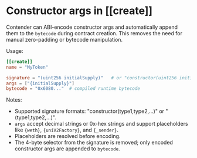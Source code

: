 # Constructor args in [[create]]

Contender can ABI-encode constructor args and automatically append them to the `bytecode` during contract creation. This removes the need for manual zero-padding or bytecode manipulation.

Usage:

```toml
[[create]]
name = "MyToken"

signature = "(uint256 initialSupply)"   # or "constructor(uint256 initialSupply)"
args = ["{initialSupply}"]
bytecode = "0x6080..."  # compiled runtime bytecode
```

Notes:
- Supported signature formats: "constructor(type1,type2,...)" or "(type1,type2,...)".
- `args` accept decimal strings or 0x-hex strings and support placeholders like `{weth}`, `{uniV2Factory}`, and `{_sender}`.
- Placeholders are resolved before encoding.
- The 4-byte selector from the signature is removed; only encoded constructor args are appended to `bytecode`.

